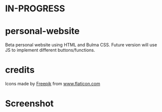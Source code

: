 # IN-PROGRESS

# personal-website

Beta personal website using HTML and Bulma CSS. Future version will use JS to implement different buttons/functions.

# credits

<div>Icons made by <a href="https://www.flaticon.com/authors/freepik" title="Freepik">Freepik</a> from <a href="https://www.flaticon.com/"             title="Flaticon">www.flaticon.com</a></div>

# Screenshot
